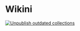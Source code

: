 # Wikini

[![Unpublish outdated collections](https://github.com/gzeta-adv/wikini/actions/workflows/unpublish-outdated-collections.yml/badge.svg)](https://github.com/gzeta-adv/wikini/actions/workflows/unpublish-outdated-collections.yml)
